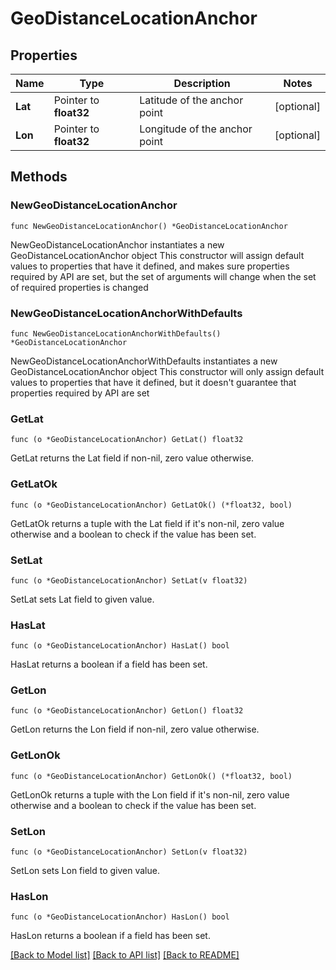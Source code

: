 # GeoDistanceLocationAnchor

## Properties

Name | Type | Description | Notes
------------ | ------------- | ------------- | -------------
**Lat** | Pointer to **float32** | Latitude of the anchor point | [optional] 
**Lon** | Pointer to **float32** | Longitude of the anchor point | [optional] 

## Methods

### NewGeoDistanceLocationAnchor

`func NewGeoDistanceLocationAnchor() *GeoDistanceLocationAnchor`

NewGeoDistanceLocationAnchor instantiates a new GeoDistanceLocationAnchor object
This constructor will assign default values to properties that have it defined,
and makes sure properties required by API are set, but the set of arguments
will change when the set of required properties is changed

### NewGeoDistanceLocationAnchorWithDefaults

`func NewGeoDistanceLocationAnchorWithDefaults() *GeoDistanceLocationAnchor`

NewGeoDistanceLocationAnchorWithDefaults instantiates a new GeoDistanceLocationAnchor object
This constructor will only assign default values to properties that have it defined,
but it doesn't guarantee that properties required by API are set

### GetLat

`func (o *GeoDistanceLocationAnchor) GetLat() float32`

GetLat returns the Lat field if non-nil, zero value otherwise.

### GetLatOk

`func (o *GeoDistanceLocationAnchor) GetLatOk() (*float32, bool)`

GetLatOk returns a tuple with the Lat field if it's non-nil, zero value otherwise
and a boolean to check if the value has been set.

### SetLat

`func (o *GeoDistanceLocationAnchor) SetLat(v float32)`

SetLat sets Lat field to given value.

### HasLat

`func (o *GeoDistanceLocationAnchor) HasLat() bool`

HasLat returns a boolean if a field has been set.

### GetLon

`func (o *GeoDistanceLocationAnchor) GetLon() float32`

GetLon returns the Lon field if non-nil, zero value otherwise.

### GetLonOk

`func (o *GeoDistanceLocationAnchor) GetLonOk() (*float32, bool)`

GetLonOk returns a tuple with the Lon field if it's non-nil, zero value otherwise
and a boolean to check if the value has been set.

### SetLon

`func (o *GeoDistanceLocationAnchor) SetLon(v float32)`

SetLon sets Lon field to given value.

### HasLon

`func (o *GeoDistanceLocationAnchor) HasLon() bool`

HasLon returns a boolean if a field has been set.


[[Back to Model list]](../README.md#documentation-for-models) [[Back to API list]](../README.md#documentation-for-api-endpoints) [[Back to README]](../README.md)


